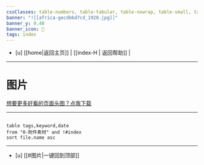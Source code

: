 ```yaml
---
cssClasses: table-numbers, table-tabular, table-nowrap, table-small, table-lines, row-lines, col-lines, row-alt, table-max
banner: "![[africa-gecdb6d7cd_1920.jpg]]"
banner_y: 0.48
banner_icon: 🍋
tags: index
---
```

- [u]	[[home|返回主页]] | [[index-H | 返回帮助]] |

---

# 图片 

[想要更多好看的页面头图？点我下载](https://pixabay.com/images/search/banner/)

---

```dataview 

table tags,keyword,date
from "0-附件素材" and !#index
sort file.name asc

```
---

- [u] [[#图片|一键回到顶部]]